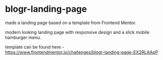 # blogr-landing-page
made a landing page based on a template from Frontend Mentor.

modern looking landing page with responsive design and a slick mobile hamburger menu.  

template can be found here - https://www.frontendmentor.io/challenges/blogr-landing-page-EX2RLAApP
